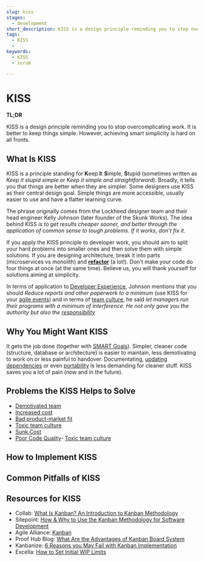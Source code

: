 ```yaml
---
slug: kiss
stages:
  - development
short_description: KISS is a design principle reminding you to stop overcomplicating. It is better to keep things simple. Yet, devs struggle to achieve smart simplicity in their systems
tags:
  - KISS
  - 
keywords:
  - KISS
  - scrum

---
```


# KISS

**TL;DR**

KISS is a design principle reminding you to stop overcomplicating work. It is better to keep things simple. However, achieving smart simplicity is hard on all fronts.

## What Is KISS

KISS is a principle standing for **K**eep **I**t **S**imple, **S**tupid (sometimes written as *Keep it stupid simple* or *Keep it simple and straightforward*). Broadly, it tells you that things are better when they are simpler. Some designers use KISS as their central design goal. Simple things are more accessible, usually easier to use and have a flatter learning curve.

The phrase originally comes from the Lockheed designer team and their head engineer Kelly Johnson (later founder of the Skunk Works). The idea behind KISS *is to get results cheaper sooner, and better through the application of common sense to tough problems. If it works, don’t fix it.*

If you apply the KISS principle to developer work, you should aim to split your hard problems into smaller ones and then solve them with simple solutions. If you are designing architecture, break it into parts (microservices vs monolith) and **[refactor](/practices/refactoring)** (a lot!). Don't make your code do four things at once (at the same time). Believe us, you will thank yourself for solutions aiming at simplicity.

In terms of application to [Developer Experience](practices/good-developer-experience), Johnson mentions that you should *Reduce reports and other paperwork to a minimum* (use KISS for your [agile events](/practices/agile-events)) and in terms of [team culture](/practices/team-culture), he said *let managers run their programs with a minimum of interference. He not only gave you the authority but also the [responsibility](/practices/responsibility)*

## Why You Might Want KISS

It gets the job done (together with [SMART Goals](/practices/smart-goals)). Simpler, cleaner code (structure, database or architecture) is easier to maintain, less demotivating to work on or less painful to handover. Documentating, [updating dependencies](/practices/updating-the-dependencies) or even [portability](/practices/software-portability) is less demanding for cleaner stuff. KISS saves you a lot of pain (now and in the future).


## Problems the KISS Helps to Solve

- [Demotivated team](/problems/demotivated-team)
- [Increased cost](/problems/increased-cost)
- [Bad product-market fit](/problems/bad-product-market-fit)
- [Toxic team culture](/problems/toxic-team-culture)
- [Sunk Cost](/problems/sunk-cost)
- [Poor Code Quality](/problems/poor-code-quality)- [Toxic team culture](/problems/s)

## How to Implement KISS

## Common Pitfalls of KISS

## Resources for KISS

- Collab: [What Is Kanban? An Introduction to Kanban Methodology](https://resources.collab.net/agile-101/what-is-kanban)
- Sitepoint: [How & Why to Use the Kanban Methodology for Software Development](https://www.sitepoint.com/how-why-to-use-the-kanban-methodology-for-software-development/)
- Agile Alliance: [Kanban](https://www.agilealliance.org/glossary/kanban/)
- Proof Hub Blog: [What Are the Advantages of Kanban Board System](https://blog.proofhub.com/what-are-the-advantages-of-kanban-board-system-ec7b4c3e8807)
- Kanbanize: [6 Reasons you May Fail with Kanban Implementation](https://kanbanize.com/blog/problems-with-kanban-implementation/)
- Excella: [How to Set Initial WIP Limits](https://www.excella.com/insights/how-to-set-initial-wip-limits)

